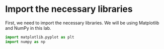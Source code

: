 # Import the necessary libraries

First, we need to import the necessary libraries. We will be using Matplotlib and NumPy in this lab.

```python
import matplotlib.pyplot as plt
import numpy as np
```
